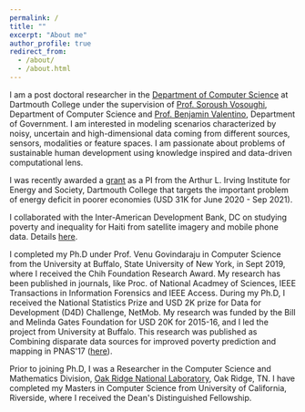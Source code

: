 ```yaml
---
permalink: /
title: ""
excerpt: "About me"
author_profile: true
redirect_from: 
  - /about/
  - /about.html
---
```

I am a post doctoral researcher in the <a href="https://www.cs.dartmouth.edu">Department of Computer Science</a> at Dartmouth College under the supervision of <a href="https://web.cs.dartmouth.edu/people/soroush-vosoughi">Prof. Soroush Vosoughi</a>, Department of Computer Science and <a href="https://sites.dartmouth.edu/valentino">Prof. Benjamin Valentino</a>, Department of Government.  I am interested in modeling scenarios characterized by noisy, uncertain and high-dimensional data coming from different sources, sensors, modalities or feature spaces. I am passionate about problems of sustainable human development using knowledge inspired and data-driven computational lens. 

I was recently awarded a <a href="https://irving.dartmouth.edu/research/funding-faculty/funded-projects/mapping-country-wide-energy-access-majority-worldgrant">grant</a> as a PI from the Arthur L. Irving Institute for Energy and Society, Dartmouth College that targets the important problem of energy deficit in poorer economies (USD 31K for June 2020 - Sep 2021). 

I collaborated with the Inter-American Development Bank, DC on studying poverty and inequality for Haiti from satellite imagery and mobile phone data. Details <a href="https://publications.iadb.org/en/estimating-and-forecasting-income-poverty-and-inequality-in-haiti-using-satellite-imagery-and-mobile-phone-data">here</a>. 

I completed my Ph.D under Prof. Venu Govindaraju in Computer Science from the University at Buffalo, State University of New York, in Sept 2019, where I received the Chih Foundation Research Award. My research has been published in journals, like Proc. of National Acadmey of Sciences, IEEE Transactions in Information Forensics and IEEE Access. During my Ph.D, I received the National Statistics Prize and USD 2K prize for Data for Development (D4D) Challenge, NetMob. My research was funded by the Bill and Melinda Gates Foundation for USD 20K for 2015-16, and I led the project from University at Buffalo. This research was published as Combining disparate data sources for improved poverty prediction and mapping in PNAS'17 (<a href="https://www.pnas.org/content/114/46/E9783">here</a>).

Prior to joining Ph.D, I was a Researcher in the Computer Science and Mathematics Division, <a href="https://www.ornl.gov">Oak Ridge National Laboratory</a>, Oak Ridge, TN. I have completed my Masters in Computer Science from University of California, Riverside, where I received the Dean's Distinguished Fellowship.
